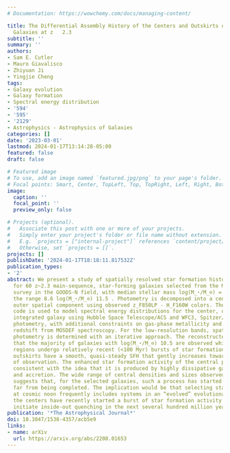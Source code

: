 ```yaml
---
# Documentation: https://wowchemy.com/docs/managing-content/

title: The Differential Assembly History of the Centers and Outskirts of Main-sequence
  Galaxies at z   2.3
subtitle: ''
summary: ''
authors:
- Sam E. Cutler
- Mauro Giavalisco
- Zhiyuan Ji
- Yingjie Cheng
tags:
- Galaxy evolution
- Galaxy formation
- Spectral energy distribution
- '594'
- '595'
- '2129'
- Astrophysics - Astrophysics of Galaxies
categories: []
date: '2023-03-01'
lastmod: 2024-01-17T13:14:28-05:00
featured: false
draft: false

# Featured image
# To use, add an image named `featured.jpg/png` to your page's folder.
# Focal points: Smart, Center, TopLeft, Top, TopRight, Left, Right, BottomLeft, Bottom, BottomRight.
image:
  caption: ''
  focal_point: ''
  preview_only: false

# Projects (optional).
#   Associate this post with one or more of your projects.
#   Simply enter your project's folder or file name without extension.
#   E.g. `projects = ["internal-project"]` references `content/project/deep-learning/index.md`.
#   Otherwise, set `projects = []`.
projects: []
publishDate: '2024-01-17T18:18:11.817532Z'
publication_types:
- '2'
abstract: We present a study of spatially resolved star formation histories (SFHs)
  for 60 z~2.3 main-sequence, star-forming galaxies selected from the MOSDEF spectroscopic
  survey in the GOODS-N field, with median stellar mass log(M_⋆/M_⊙) = 9.75 and spanning
  the range 8.6 log(M_⋆/M_⊙) 11.5 . Photometry is decomposed into a central and an
  outer spatial component using observed z_F850LP - H_F160W colors. The PROSPECTOR
  code is used to model spectral energy distributions for the center, outskirt, and
  integrated galaxy using Hubble Space Telescope/ACS and WFC3, Spitzer/IRAC, and ground-based
  photometry, with additional constraints on gas-phase metallicity and spectroscopic
  redshift from MOSDEF spectroscopy. For the low-resolution bands, spatially resolved
  photometry is determined with an iterative approach. The reconstructed SFHs indicate
  that the majority of galaxies with log(M_⋆/M_⊙) 10.5 are observed while their central
  regions undergo relatively recent (<100 Myr) bursts of star formation, whereas the
  outskirts have a smooth, quasi-steady SFH that gently increases toward the redshift
  of observation. The enhanced star formation activity of the central parts is broadly
  consistent with the idea that it is produced by highly dissipative gas compaction
  and accretion. The wide range of central densities and sizes observed in the sample
  suggests that, for the selected galaxies, such a process has started but is still
  far from being completed. The implication would be that selecting star-forming galaxies
  at cosmic noon frequently includes systems in an “evolved” evolutionary phase where
  the centers have recently started a burst of star formation activity that will likely
  initiate inside-out quenching in the next several hundred million years.
publication: '*The Astrophysical Journal*'
doi: 10.3847/1538-4357/acb5e9
links:
- name: arXiv
  url: https://arxiv.org/abs/2208.01653
---
```

